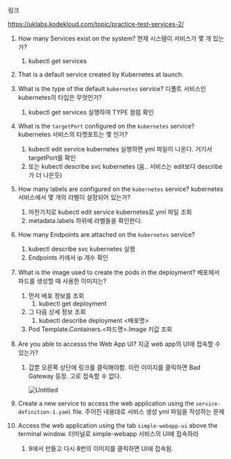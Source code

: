 링크

https://uklabs.kodekloud.com/topic/practice-test-services-2/

1. How many Services exist on the system?
현재 시스템이 서비스가 몇 개 있는가?
    1. kubectl get services
2. That is a default service created by Kubernetes at launch.
3. What is the type of the default `kubernetes` service?
디폴트 서비스인 kubernetes의 타입은 무엇인가?
    1. kubectl get services 실행하여 TYPE 컬럼 확인
4. What is the `targetPort` configured on the `kubernetes` service?
kubernetes 서비스의 타켓포트는 몇 인가?
    1. kubectl edit service kubernetes 실행하면 yml 파일이 나온다. 거기서 targetPort를 확인
    2. 또는 kubectl describe svc kubernetes (음.. 서비스는 edit보다 describe가 더 나은듯)
5. How many labels are configured on the `kubernetes` service?
kubernetes 서비스에서 몇 개의 라벨이 설정되어 있는가?
    1. 마찬가지로 kubectl edit service kubernetes로 yml 파일 조회
    2. metadata.labels 하위에 라벨들을 확인한다. 
6. How many Endpoints are attached on the `kubernetes` service?
    1. kubectl describe svc kubernetes 실행
    2. Endpoints 키에서 ip 개수 확인
7. What is the image used to create the pods in the deployment?
배포에서 파드를 생성할 때 사용한 이미지는?
    1. 먼저 배포 정보를 조회
        1. kubectl get deployment
    2. 그 다음 상세 정보 조회
        1. kubectl describe deployment <배포명>
    3. Pod Template.Containers.<파드명>.Image 키값 조회
8. Are you able to accesss the Web App UI?
지금 web app의 UI에 접속할 수 있는가?
    1. 갑뿐 오른쪽 상단에 링크를 클릭해야함. 이런 이미지를 클릭하면 Bad Gateway 등장. 고로 접속할 수 없다. 
        
        ![Untitled](https://prod-files-secure.s3.us-west-2.amazonaws.com/2356c823-06cb-4e16-be3a-7eaa83f4a147/98e217eb-e4f9-459a-82d5-bc7d5ca1ee83/Untitled.png)
        
9. Create a new service to access the web application using the `service-definition-1.yaml` file.
주어진 내용대로 서비스 생성 yml 파일을 작성하는 문제
10. Access the web application using the tab `simple-webapp-ui` above the terminal window.
터미널로 simple-webapp 서비스의 UI에 접속하라
    1. 9에서 만들고 다시 8번의 이미지를 클릭하면 UI에 접속됨.
